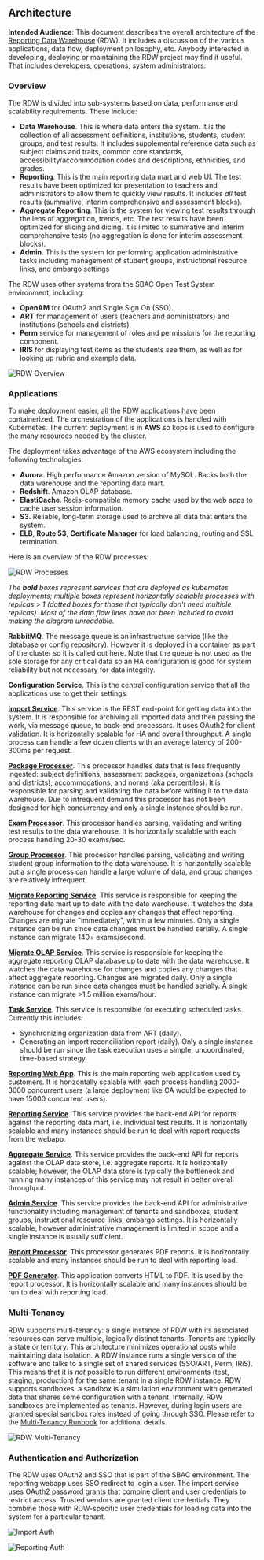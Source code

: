 ## Architecture **Intended Audience**: This document describes the overall architecture of the [Reporting Data Warehouse](../README.md) (RDW). It includes a discussion of the various applications, data flow, deployment philosophy, etc. Anybody interested in developing, deploying or maintaining the RDW project may find it useful. That includes developers, operations, system administrators.### OverviewThe RDW is divided into sub-systems based on data, performance and scalability requirements. These include:* **Data Warehouse**. This is where data enters the system. It is the collection of all assessment definitions, institutions, students, student groups, and test results. It includes supplemental reference data such as subject claims and traits, common core standards, accessibility/accommodation codes and descriptions, ethnicities, and grades.* **Reporting**. This is the main reporting data mart and web UI. The test results have been optimized for presentation to teachers and administrators to allow them to quickly view results. It includes *all* test results (summative, interim comprehensive and assessment blocks).* **Aggregate Reporting**. This is the system for viewing test results through the lens of aggregation, trends, etc. The test results have been optimized for slicing and dicing. It is limited to summative and interim comprehensive tests (no aggregation is done for interim assessment blocks).* **Admin**. This is the system for performing application administrative tasks including management of student groups, instructional resource links, and embargo settingsThe RDW uses other systems from the SBAC Open Test System environment, including:* **OpenAM** for OAuth2 and Single Sign On (SSO).* **ART** for management of users (teachers and administrators) and institutions (schools and districts).* **Perm** service for management of roles and permissions for the reporting component.* **IRIS** for displaying test items as the students see them, as well as for looking up rubric and example data.![RDW Overview](rdw-overview.png)### ApplicationsTo make deployment easier, all the RDW applications have been containerized. The orchestration of the applications is handled with Kubernetes. The current deployment is in **AWS** so kops is used to configure the many resources needed by the cluster.The deployment takes advantage of the AWS ecosystem including the following technologies:* **Aurora**. High performance Amazon version of MySQL. Backs both the data warehouse and the reporting data mart.* **Redshift**. Amazon OLAP database.* **ElastiCache**. Redis-compatible memory cache used by the web apps to cache user session information.* **S3**. Reliable, long-term storage used to archive all data that enters the system.* **ELB**, **Route 53**, **Certificate Manager** for load balancing, routing and SSL termination.Here is an overview of the RDW processes:![RDW Processes](rdw-processes.png)*The* ***bold*** *boxes represent services that are deployed as kubernetes deployments; multiple boxes represent horizontally scalable processes with replicas > 1 (dotted boxes for those that typically don't need multiple replicas). Most of the data flow lines have not been included to avoid making the diagram unreadable.***RabbitMQ**. The message queue is an infrastructure service (like the database or config repository). However it is deployed in a container as part of the cluster so it is called out here. Note that the queue is not used as the sole storage for any critical data so an HA configuration is good for system reliability but not necessary for data integrity.**Configuration Service**. This is the central configuration service that all the applications use to get their settings.**[Import Service](Runbook.md#import-service)**. This service is the REST end-point for getting data into the system. It is responsible for archiving all imported data and then passing the work, via message queue, to back-end processors. It uses OAuth2 for client validation. It is horizontally scalable for HA and overall throughput. A single process can handle a few dozen clients with an average latency of 200-300ms per request.  **[Package Processor](Runbook.md#package-processor)**. This processor handles data that is less frequently ingested: subject definitions, assessment packages, organizations (schools and districts), accommodations, and norms (aka percentiles). It is responsible for parsing and validating the data before writing it to the data warehouse. Due to infrequent demand this processor has not been designed for high concurrency and only a single instance should be run.**[Exam Processor](Runbook.md#exam-processor)**. This processor handles parsing, validating and writing test results to the data warehouse. It is horizontally scalable with each process handling 20-30 exams/sec. **[Group Processor](Runbook.md#group-processor)**. This processor handles parsing, validating and writing student group information to the data warehouse. It is horizontally scalable but a single process can handle a large volume of data, and group changes are relatively infrequent.**[Migrate Reporting Service](Runbook.md#migrate-reporting)**. This service is responsible for keeping the reporting data mart up to date with the data warehouse. It watches the data warehouse for changes and copies any changes that affect reporting. Changes are migrate "immediately", within a few minutes. Only a single instance can be run since data changes must be handled serially. A single instance can migrate 140+ exams/second.**[Migrate OLAP Service](Runbook.md#migrate-olap)**. This service is responsible for keeping the aggregate reporting OLAP database up to date with the data warehouse. It watches the data warehouse for changes and copies any changes that affect aggregate reporting. Changes are migrated daily. Only a single instance can be run since data changes must be handled serially. A single instance can migrate >1.5 million exams/hour.**[Task Service](Runbook.md#task-service)**. This service is responsible for executing scheduled tasks. Currently this includes:* Synchronizing organization data from ART (daily).* Generating an import reconciliation report (daily).Only a single instance should be run since the task execution uses a simple, uncoordinated, time-based strategy.**[Reporting Web App](Runbook.md#reporting-webapp)**. This is the main reporting web application used by customers. It is horizontally scalable with each process handling 2000-3000 concurrent users (a large deployment like CA would be expected to have 15000 concurrent users). **[Reporting Service](Runbook.md#reporting-service)**. This service provides the back-end API for reports against the reporting data mart, i.e. individual test results. It is horizontally scalable and many instances should be run to deal with report requests from the webapp.**[Aggregate Service](Runbook.md#aggregate-service)**. This service provides the back-end API for reports against the OLAP data store, i.e. aggregate reports. It is horizontally scalable; however, the OLAP data store is typically the bottleneck and running many instances of this service may not result in better overall throughput.**[Admin Service](Runbook.md#admin-service)**. This service provides the back-end API for administrative functionality including management of tenants and sandboxes, student groups, instructional resource links, embargo settings. It is horizontally scalable, however administrative management is limited in scope and a single instance is usually sufficient.**[Report Processor](Runbook.md#report-processor)**. This processor generates PDF reports. It is horizontally scalable and many instances should be run to deal with reporting load.  **[PDF Generator](Runbook.md#pdf-generator)**. This application converts HTML to PDF. It is used by the report processor. It is horizontally scalable and many instances should be run to deal with reporting load.### Multi-TenancyRDW supports multi-tenancy: a single instance of RDW with its associated resources can serve multiple, logically distinct tenants. Tenants are typically a state or territory. This architecture minimizes operational costs while maintaining data isolation. A RDW instance runs a single version of the software and talks to a single set of shared services (SSO/ART, Perm, IRiS). This means that it is *not* possible to run different environments (test, staging, production) for the same tenant in a single RDW instance. RDW supports sandboxes: a sandbox is a simulation environment with generated data that shares some configuration with a tenant. Internally, RDW sandboxes are implemented as tenants. However, during login users are granted special sandbox roles instead of going through SSO. Please refer to the [Multi-Tenancy Runbook](Runbook.MultiTenancy.md) for additional details.![RDW Multi-Tenancy](rdw-multitenancy.png)### Authentication and AuthorizationThe RDW uses OAuth2 and SSO that is part of the SBAC environment. The reporting webapp uses SSO redirect to login a user. The import service uses OAuth2 password grants that combine client and user credentials to restrict access. Trusted vendors are granted client credentials. They combine those with RDW-specific user credentials for loading data into the system for a particular tenant.![Import Auth](auth_import.png)![Reporting Auth](auth_reporting.png)